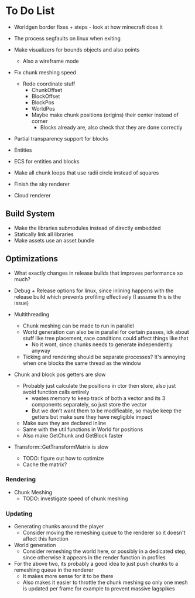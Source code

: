 # To Do List

- Worldgen border fixes + steps - look at how minecraft does it
- The process segfaults on linux when exiting
- Make visualizers for bounds objects and also points
    - Also a wireframe mode
- Fix chunk meshing speed
    - Redo coordinate stuff
        - ChunkOffset
        - BlockOffset
        - BlockPos
        - WorldPos
        - Maybe make chunk positions (origins) their center instead of corner
            - Blocks already are, also check that they are done correctly

- Partial transparency support for blocks
- Entities
- ECS for entities and blocks
- Make all chunk loops that use radii circle instead of squares
- Finish the sky renderer
- Cloud renderer

## Build System

- Make the libraries submodules instead of directly embedded
- Statically link all libraries
- Make assets use an asset bundle

## Optimizations

- What exactly changes in release builds that improves performance so much?
- Debug + Release options for linux, since inlining happens with the release build which prevents profiling effectively (I assume this is the issue)

- Multithreading
    - Chunk meshing can be made to run in parallel
    - World generation can also be in parallel for certain passes, idk about stuff like tree placement, race conditions could affect things like that
        - No it wont, since chunks needs to generate independently anyway
    - Ticking and rendering should be separate processes? It's annoying when one blocks the same thread as the window
- Chunk and block pos getters are slow
    - Probably just calculate the positions in ctor then store, also just avoid function calls entirely
        - wastes memory to keep track of both a vector and its 3 components separately, so just store the vector
        - But we don't want them to be modifieable, so maybe keep the getters but make sure they have negligible impact
    - Make sure they are declared inline
    - Same with the util functions in World for positions
    - Also make GetChunk and GetBlock faster
- Transform::GetTransformMatrix is slow
    - TODO: figure out how to optimize
    - Cache the matrix?

### Rendering

- Chunk Meshing
    - TODO: investigate speed of chunk meshing

### Updating

- Generating chunks around the player
    - Consider moving the remeshing queue to the renderer so it doesn't affect this function
- World generation
    - Consider remeshing the world here, or possibly in a dedicated step, since otherwise it appears in the render function in profiles
- For the above two, its probably a good idea to just push chunks to a remeshing queue in the renderer
    - It makes more sense for it to be there
    - Also makes it easier to throttle the chunk meshing so only one mesh is updated per frame for example to prevent massive lagspikes
